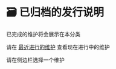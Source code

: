 # 🗃️ 已归档的发行说明

已完成的维护将会展示在本分类

请在 [最近进行的维护](../zui-jin-jin-xing-de-wei-hu.md) 查看现在进行中的维护

请在侧边栏选择一个维护
